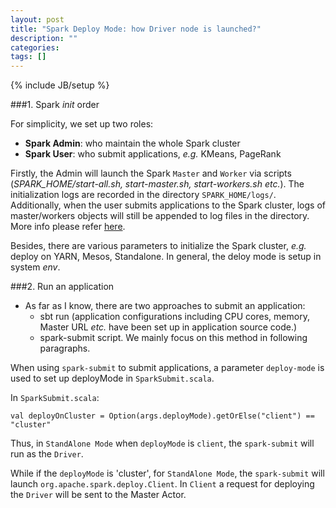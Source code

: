 ```yaml
---
layout: post
title: "Spark Deploy Mode: how Driver node is launched?"
description: ""
categories: 
tags: []
---
```

{% include JB/setup %}

###1. Spark *init* order

For simplicity, we set up two roles:

* **Spark Admin**: who maintain the whole Spark cluster
* **Spark User**: who submit applications, *e.g.* KMeans, PageRank

Firstly, the Admin will launch the Spark `Master` and `Worker` via scripts (*SPARK_HOME/start-all.sh, start-master.sh, start-workers.sh etc.*). The initialization logs are recorded in the directory `SPARK_HOME/logs/`. Additionally, when the user submits applications to the Spark cluster, logs of master/workers objects will still be appended to log files in the directory. More info please refer [here](https://github.com/JerryLead/SparkInternals/blob/master/markdown/1-Overview.md).

Besides, there are various parameters to initialize the Spark cluster, *e.g.* deploy on YARN, Mesos, Standalone. In general, the deloy mode is setup in system *env*. 

###2. Run an application
* As far as I know, there are two approaches to submit an application:
	* sbt run (application configurations including CPU cores, memory, Master URL *etc.* have been set up in application source code.)
	* spark-submit script. We mainly focus on this method in following paragraphs.

When using `spark-submit` to submit applications, a parameter `deploy-mode` is used to set up deployMode in `SparkSubmit.scala`. 

In `SparkSubmit.scala`:

    val deployOnCluster = Option(args.deployMode).getOrElse("client") == "cluster"
    
Thus, in `StandAlone Mode` when `deployMode` is `client`, the `spark-submit` will run as the `Driver`. 

While if the `deployMode` is 'cluster', for `StandAlone Mode`, the `spark-submit` will launch `org.apache.spark.deploy.Client`. In `Client` a request for deploying the `Driver` will be sent to the Master Actor. 
 
